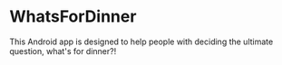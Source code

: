 # WhatsForDinner
This Android app is designed to help people with deciding the ultimate question, what's for dinner?!
